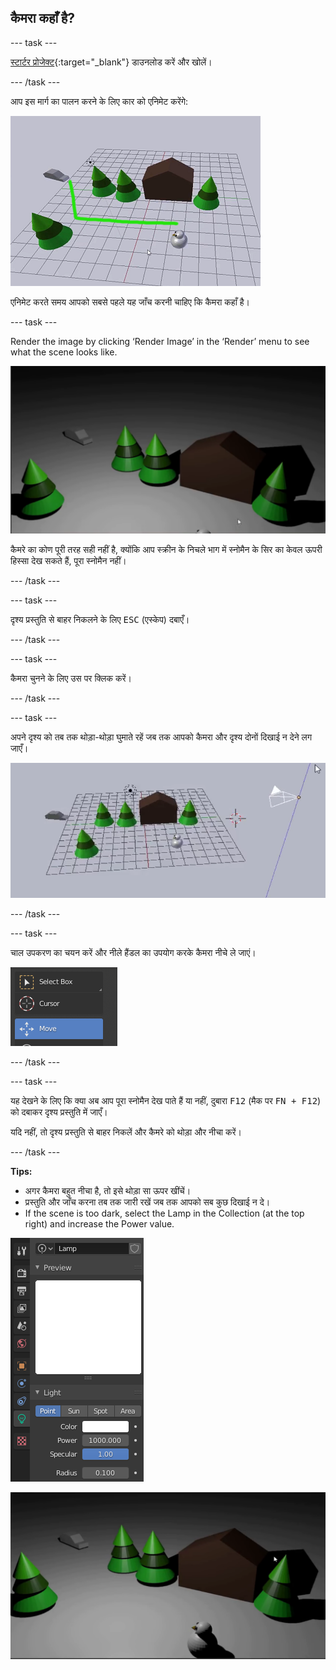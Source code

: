 ## कैमरा कहाँ है?

\--- task \---

[स्टार्टर प्रोजेक्ट](resources/snow-scene-starter.blend){:target="_blank"} डाउनलोड करें और खोलें।

\--- /task \---

आप इस मार्ग का पालन करने के लिए कार को एनिमेट करेंगे:

![कार मार्ग](images/blender-proper-car-route.png)

एनिमेट करते समय आपको सबसे पहले यह जाँच करनी चाहिए कि कैमरा कहाँ है।

\--- task \---

Render the image by clicking ‘Render Image’ in the ‘Render’ menu to see what the scene looks like.

![प्रारंभिक प्रस्तुति](images/blender-initial-render.png)

कैमरे का कोण पूरी तरह सही नहीं है, क्योंकि आप स्क्रीन के निचले भाग में स्नोमैन के सिर का केवल ऊपरी हिस्सा देख सकते हैं, पूरा स्नोमैन नहीं।

\--- /task \---

\--- task \---

दृश्य प्रस्तुति से बाहर निकलने के लिए <kbd>ESC</kbd> (एस्केप) दबाएँ।

\--- /task \---

\--- task \---

कैमरा चुनने के लिए उस पर क्लिक करें।

\--- /task \---

\--- task \---

अपने दृश्य को तब तक थोड़ा-थोड़ा घुमाते रहें जब तक आपको कैमरा और दृश्य दोनों दिखाई न देने लग जाएँ।

![कैमरे को चलाएँ](images/blender-snowscene-move-camera.png)

\--- /task \---

\--- task \---

चाल उपकरण का चयन करें और नीले हैंडल का उपयोग करके कैमरा नीचे ले जाएं।

![चलने के लिए प्रयुक्त उपकरण](images/blender-move-tool.png)

\--- /task \---

\--- task \---

यह देखने के लिए कि क्या अब आप पूरा स्नोमैन देख पाते हैं या नहीं, दुबारा <kbd>F12</kbd> (मैक पर <kbd>FN + F12</kbd>) को दबाकर दृश्य प्रस्तुति में जाएँ।

यदि नहीं, तो दृश्य प्रस्तुति से बाहर निकलें और कैमरे को थोड़ा और नीचा करें।

\--- /task \---

**Tips:**

+ अगर कैमरा बहुत नीचा है, तो इसे थोड़ा सा ऊपर खींचें। 
+ प्रस्तुति और जाँच करना तब तक जारी रखें जब तक आपको सब कुछ दिखाई न दे। 
+ If the scene is too dark, select the Lamp in the Collection (at the top right) and increase the Power value.

![दीपक शक्ति](images/blender-lamp-power.png)

![अंतिम प्रस्तुति](images/blender-final-render.png)